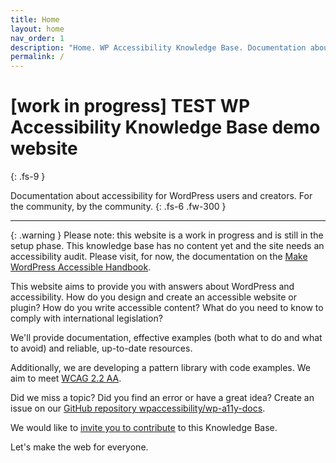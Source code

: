 ```yaml
---
title: Home
layout: home
nav_order: 1
description: "Home. WP Accessibility Knowledge Base. Documentation about accessibility for WordPress."
permalink: /
---
```


# [work in progress] TEST WP Accessibility Knowledge Base demo website
{: .fs-9 }

Documentation about accessibility for WordPress users and creators. For the community, by the community.
{: .fs-6 .fw-300 }

---

{: .warning }
Please note: this website is a work in progress and is still in the setup phase. This knowledge base has no content yet and the site needs an accessibility audit. Please visit, for now, the documentation on the [Make WordPress Accessible Handbook](https://make.wordpress.org/accessibility/handbook/).

This website aims to provide you with answers about WordPress and accessibility. How do you design and create an accessible website or plugin? How do you write accessible content? What do you need to know to comply with international legislation? 

We'll provide documentation, effective examples (both what to do and what to avoid) and reliable, up-to-date resources.

Additionally, we are developing a pattern library with code examples. We aim to meet [WCAG 2.2 AA](https://www.w3.org/WAI/WCAG22/quickref/).

Did we miss a topic? Did you find an error or have a great idea? Create an issue on our [GitHub repository wpaccessibility/wp-a11y-docs](https://github.com/wpaccessibility/wp-a11y-docs/issues/).

We would like to [invite you to contribute](/docs/contribute/) to this Knowledge Base.

Let's make the web for everyone.

